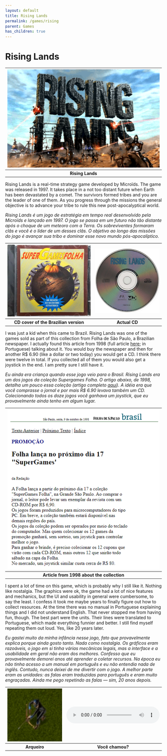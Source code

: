 ```yaml
---
layout: default
title: Rising Lands
permalink: /games/rising
parent: Games
has_children: true
---
```


# Rising Lands

| ![](images/2021-08-20-17-19-26.png) |
| :---------------------------------: |
|          **Rising Lands**           |

Rising Lands is a real-time strategy game developed by Microïds. The game was
released in 1997. It takes place in a not too distant future when Earth has been
devastated by a comet. The survivors formed tribes and you are the leader of one
of them. As you progress through the missions the general objective is to
advance your tribe to rule this new post-apocalyptical world.

<i> Rising Lands é um jogo de estratégia em tempo real desenvolvido pela
Microïds e lançado em 1997. O jogo se passa em um futuro não tão distante após o
choque de um meteoro com a Terra. Os sobreviventes formaram clãs e você é o
líder de um desses clãs. O objetivo ao longo das missões do jogo é avançar sua
tribo e dominar esse novo mundo pós-apocalíptico.</i>

|  ![](images/2021-08-20-17-28-46.png)  | ![](images/2021-08-20-17-29-02.png) |
| :-----------------------------------: | :---------------------------------: |
| **CD cover of the Brazilian version** |            **Actual CD**            |

I was just a kid when this came to Brazil. Rising Lands was one of the games
sold as part of this collection from Folha de São Paulo, a Brazilian newspaper.
I actually found this article from 1998 (full article
[here](https://www1.folha.uol.com.br/fsp/brasil/fc09109811.htm); in Portuguese)
talking about it. You would buy the newspaper and then for another R$ 6.90
(like a dollar or two today) you would get a CD. I think there were twelve in
total. If you collected all of them you would also get a joystick in the end. I
am pretty sure I still have it.

<i>Eu ainda era criança quando esse jogo veio para o Brasil. Rising Lands era
um dos jogos da coleção Supergames Folha. O artigo abaixo, de 1998, detalha um
pouco essa coleção (artigo completo
[aqui](https://www1.folha.uol.com.br/fsp/brasil/fc09109811.htm)). A idéia era
que você comprasse o jornal e por mais R$ 6.90 levava também um CD.
Colecionando todos os doze jogos você ganhava um joystick, que eu provavelmente
ainda tenho em algum lugar.</i>

|    ![](images/2021-08-20-17-35-03.png)     |
| :----------------------------------------: |
| **Article from 1998 about the collection** |

I spent a lot of time on this game, which is probably why I still like it.
Nothing like nostalgia. The graphics were ok, the game had a lot of nice
features and mechanics, but the UI and usability in general were cumbersome, to
say the least. I confess it took me maybe years to finally figure out how to
collect resources. At the time there was no manual in Portuguese explaining
things and I did not understand English. That never stopped me from having fun,
though. The best part were the units. Their lines were translated to Portuguese,
which made everything funnier and better. I still find myself repeating them out
loud. Yes, like 20 years later.

<i>Eu gastei muito da minha infância nesse jogo, fato que provavelmente explica
porque ainda gosto tanto. Nada como nostalgia. Os gráficos eram razoáveis, o
jogo em si tinha várias mecânicas legais, mas a interface e a usabilidade em
geral não eram dos melhores. Confesso que eu provavelmente demorei anos até
aprender a coletar recursos. Na época eu não tinha acesso a um manual em
português e eu não entendia nada de inglês. Contudo, nunca deixei de me
divertir com o jogo. A melhor parte eram as unidades: as falas eram traduzidas
para português e eram muito engraçadas. Ainda me pego repetindo as falas — sim,
20 anos depois.</i>

| ![](images/2021-08-20-18-28-50.png) | <audio controls> <source src="sounds/arqueiro-voce-chamou.mp3" type="audio/mp3"> </audio> |
| :---------------------------------: | :---------------------------------------------------------------------------------------: |
|            **Arqueiro**             |                                     **Você chamou?**                                      |

